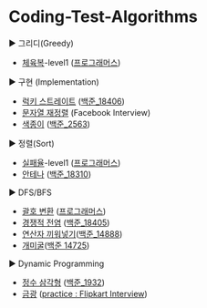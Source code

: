 # Coding-Test-Algorithms

▶ 그리디(Greedy)

- [체육복](https://github.com/hoijoii/CodingTest-Algorithm/blob/master/Greedy/programmers_greedy_gym_clothes(level1).py)-level1 ([프로그래머스](https://programmers.co.kr/learn/courses/30/lessons/42862))
  

▶ 구현 (Implementation)

- [럭키 스트레이트](https://github.com/hoijoii/CodingTest-Algorithm/blob/master/Implementation/implementation_baekjoon_18406_lucky_straight.py) ([백준_18406](https://www.acmicpc.net/problem/18406))
- [문자열 재정렬](https://github.com/hoijoii/CodingTest-Algorithm/blob/master/Implementation/implementation_Facebook_Interview_rearrange_string.py) (Facebook Interview)
- [색종이](https://github.com/hoijoii/CodingTest-Algorithm/blob/main/Implementation/baekjoon_2563_color_paper.py) ([백준_2563](https://www.acmicpc.net/problem/2563))
  

▶ 정렬(Sort)

- [실패율](https://github.com/hoijoii/CodingTest-Algorithm/blob/master/Sort/programmers_sort_failure_rate(level1).py)-level1 ([프로그래머스](https://programmers.co.kr/learn/courses/30/lessons/42889))
- [안테나](https://github.com/hoijoii/CodingTest-Algorithm/blob/master/Sort/sort_baekjoon_18310_antenna.py) ([백준_18310](https://www.acmicpc.net/problem/18310))

 
▶ DFS/BFS

- [괄호 변환](https://github.com/hoijoii/CodingTest-Algorithm/blob/master/DFS%26BFS/baekjoon_DFS%26BFS_14888_insert_operator.py) ([프로그래머스](https://programmers.co.kr/learn/courses/30/lessons/60058))
- [경쟁적 전염](https://github.com/hoijoii/CodingTest-Algorithm/blob/master/DFS%26BFS/baekjoon_DFS%26BFS_18405_competitive_contagion.py) ([백준_18405](https://www.acmicpc.net/problem/18405))
- [연산자 끼워넣기](https://github.com/hoijoii/CodingTest-Algorithm/blob/master/DFS%26BFS/baekjoon_DFS%26BFS_14888_insert_operator.py)([백준_14888](https://www.acmicpc.net/problem/14888))
- [개미굴](https://github.com/hoijoii/CodingTest-Algorithm/blob/main/DFS%26BFS/baekjoon_14725_ant_house.py)([백준 14725](https://www.acmicpc.net/problem/14725))


▶ Dynamic Programming

- [정수 삼각형](https://github.com/hoijoii/CodingTest-Algorithm/blob/master/Dynamic_programming/Baekjoon_integer_triangle.py) ([백준_1932](https://www.acmicpc.net/problem/1932))
- [금광](https://github.com/hoijoii/CodingTest-Algorithm/blob/master/Dynamic_programming/Flipkart_gold_mine.py) ([practice : Flipkart Interview](https://practice.geeksforgeeks.org/problems/gold-mine-problem2608/1))
